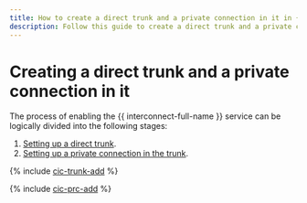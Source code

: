 ```yaml
---
title: How to create a direct trunk and a private connection in it in {{ interconnect-full-name }}
description: Follow this guide to create a direct trunk and a private connection in it.
---
```


# Creating a direct trunk and a private connection in it

The process of enabling the {{ interconnect-full-name }} service can be logically divided into the following stages:

1. [Setting up a direct trunk](#trunk-create).
1. [Setting up a private connection in the trunk](#priv-create).

{% include [cic-trunk-add](../../_tutorials/routing/trunk-add.md) %}

{% include [cic-prc-add](../../_tutorials/routing/priv-add.md) %}
